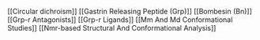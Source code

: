 [[Circular dichroism]]
[[Gastrin Releasing Peptide (Grp)]]
[[Bombesin (Bn)]]
[[Grp-r Antagonists]]
[[Grp-r Ligands]]
[[Mm And Md Conformational Studies]]
[[Nmr-based Structural And Conformational Analysis]]
